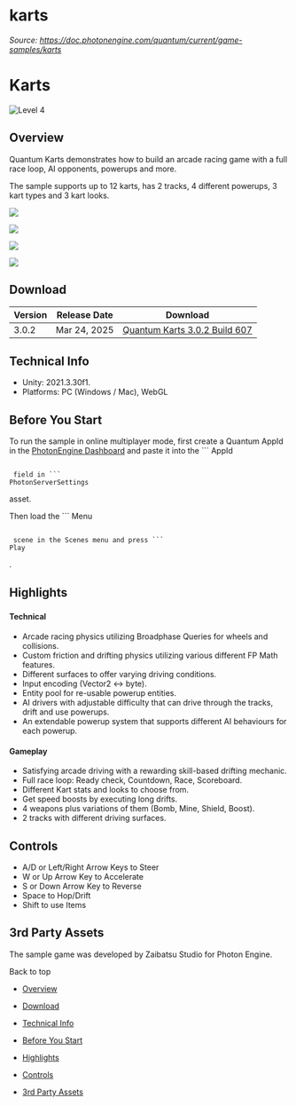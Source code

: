 # karts

_Source: https://doc.photonengine.com/quantum/current/game-samples/karts_

# Karts

![Level 4](/v2/img/docs/levels/level03-intermediate_1.5x.png)

## Overview

Quantum Karts demonstrates how to build an arcade racing game with a full race loop, AI opponents, powerups and more.

The sample supports up to 12 karts, has 2 tracks, 4 different powerups, 3 kart types and 3 kart looks.

![](/docs/img/quantum/v3/game-samples/karts/karts-1.png)

![](/docs/img/quantum/v3/game-samples/karts/karts-2.png)

![](/docs/img/quantum/v3/game-samples/karts/karts-3.png)

![](/docs/img/quantum/v3/game-samples/karts/karts-4.png)

## Download

| Version | Release Date | Download |
| --- | --- | --- |
| 3.0.2 | Mar 24, 2025 | [Quantum Karts 3.0.2 Build 607](https://dashboard.photonengine.com/download/quantum/quantum-karts-3.0.2.zip) |

## Technical Info

- Unity: 2021.3.30f1.
- Platforms: PC (Windows / Mac), WebGL

## Before You Start

To run the sample in online multiplayer mode, first create a Quantum AppId in the [PhotonEngine Dashboard](https://dashboard.photonengine.com) and paste it into the ```
AppId
```

 field in ```
PhotonServerSettings
```

asset.

Then load the ```
Menu
```

 scene in the Scenes menu and press ```
Play
```

.

## Highlights

###

#### Technical

- Arcade racing physics utilizing Broadphase Queries for wheels and collisions.
- Custom friction and drifting physics utilizing various different FP Math features.
- Different surfaces to offer varying driving conditions.
- Input encoding (Vector2 <-> byte).
- Entity pool for re-usable powerup entities.
- AI drivers with adjustable difficulty that can drive through the tracks, drift and use powerups.
- An extendable powerup system that supports different AI behaviours for each powerup.

#### Gameplay

- Satisfying arcade driving with a rewarding skill-based drifting mechanic.
- Full race loop: Ready check, Countdown, Race, Scoreboard.
- Different Kart stats and looks to choose from.
- Get speed boosts by executing long drifts.
- 4 weapons plus variations of them (Bomb, Mine, Shield, Boost).
- 2 tracks with different driving surfaces.

## Controls

- A/D or Left/Right Arrow Keys to Steer
- W or Up Arrow Key to Accelerate
- S or Down Arrow Key to Reverse
- Space to Hop/Drift
- Shift to use Items

## 3rd Party Assets

The sample game was developed by Zaibatsu Studio for Photon Engine.

Back to top

- [Overview](#overview)
- [Download](#download)
- [Technical Info](#technical-info)
- [Before You Start](#before-you-start)
- [Highlights](#highlights)

- [Controls](#controls)
- [3rd Party Assets](#rd-party-assets)